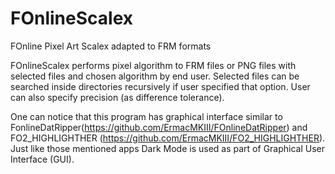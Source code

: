 # FOnlineScalex
FOnline Pixel Art Scalex adapted to FRM formats

FOnlineScalex performs pixel algorithm to FRM files or PNG files with selected files and chosen algorithm by end user.
Selected files can be searched inside directories recursively if user specified that option.
User can also specify precision (as difference tolerance).

One can notice that this program has graphical interface similar to FonlineDatRipper(https://github.com/ErmacMKIII/FOnlineDatRipper) and FO2_HIGHLIGHTHER (https://github.com/ErmacMKIII/FO2_HIGHLIGHTHER).
Just like those mentioned apps Dark Mode is used as part of Graphical User Interface (GUI).
